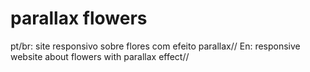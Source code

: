 # parallax flowers
 pt/br: site responsivo sobre flores com efeito parallax// 
 En: responsive website about flowers with parallax effect//
